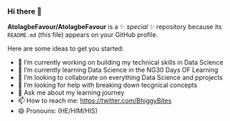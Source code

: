 ### Hi there 👋

**AtolagbeFavour/AtolagbeFavour** is a ✨ _special_ ✨ repository because its `README.md` (this file) appears on your GitHub profile.

Here are some ideas to get you started:

- 🔭 I’m currently working on building my technical skills in Data Science
- 🌱 I’m currently learning Data Science in the NG30 Days OF Learning
- 👯 I’m looking to collaborate on everything Data Science and pprojects
- 🤔 I’m looking for help with breaking down tecgnical concepts
- 💬 Ask me about my learning journey
- 📫 How to reach me: https://twitter.com/BhiggyBites
- 😄 Pronouns: (HE/HIM/HIS)

